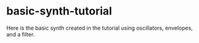 # basic-synth-tutorial
 Here is the basic synth created in the tutorial using oscillators, envelopes, and a filter.
